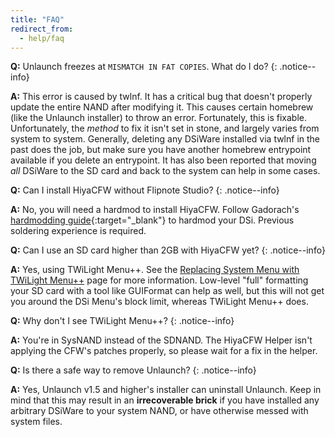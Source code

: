 ```yaml
---
title: "FAQ"
redirect_from:
  - help/faq
---
```


<a name="faq_fatmismatch" />**Q:** Unlaunch freezes at `MISMATCH IN FAT COPIES`. What do I do?
{: .notice--info}

**A:** This error is caused by twlnf. It has a critical bug that doesn't properly update the entire NAND after modifying it. This causes certain homebrew (like the Unlaunch installer) to throw an error. Fortunately, this is fixable. Unfortunately, the *method* to fix it isn't set in stone, and largely varies from system to system. Generally, deleting any DSiWare installed via twlnf in the past does the job, but make sure you have another homebrew entrypoint available if you delete an entrypoint. It has also been reported that moving *all* DSiWare to the SD card and back to the system can help in some cases.

<a name="faq_noflipnote" />**Q:** Can I install HiyaCFW without Flipnote Studio?
{: .notice--info}

**A:** No, you will need a hardmod to install HiyaCFW. Follow Gadorach's [hardmodding guide](https://gbatemp.net/threads/dsi-downgrading-the-complete-guide.393682/){:target="_blank"} to hardmod your DSi. Previous soldering experience is required.

<a name="faq_2gbsd" />**Q:** Can I use an SD card higher than 2GB with HiyaCFW yet?
{: .notice--info}

**A:** Yes, using TWiLight Menu++. See the [Replacing System Menu with TWiLight Menu++](replacing-system-menu-with-twlmenu++) page for more information. Low-level "full" formatting your SD card with a tool like GUIFormat can help as well, but this will not get you around the DSi Menu's block limit, whereas TWiLight Menu++ does.

<a name="faq_notwlmenupp" />**Q:** Why don't I see TWiLight Menu++?
{: .notice--info}

**A:** You're in SysNAND instead of the SDNAND. The HiyaCFW Helper isn't applying the CFW's patches properly, so please wait for a fix in the helper.

<a name="faq_uninstall" />**Q:** Is there a safe way to remove Unlaunch?
{: .notice--info}

**A:** Yes, Unlaunch v1.5 and higher's installer can uninstall Unlaunch. Keep in mind that this may result in an **irrecoverable brick** if you have installed any arbitrary DSiWare to your system NAND, or have otherwise messed with system files.